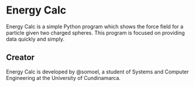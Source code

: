 # Energy Calc
Energy Calc is a simple Python program which shows the force field for a particle given two charged spheres. This program is focused on providing data quickly and simply.

## Creator
Energy Calc is developed by @somoel, a student of Systems and Computer Engineering at the University of Cundinamarca.